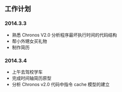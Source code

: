 ## 工作计划

### 2014.3.3

* 熟悉 Chronos V2.0 分析程序最坏执行时间的代码结构
* 帮小外甥女买礼物
* 制作简历


### 2014.3.4

* 上午去驾校学车
* 完成时间轴简历原型
* 分析 Chronos v2.0 代码中指令 cache 模型的建立

